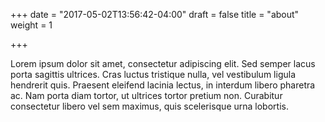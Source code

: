 +++
date = "2017-05-02T13:56:42-04:00"
draft = false
title = "about"
weight = 1

+++

Lorem ipsum dolor sit amet, consectetur adipiscing elit. Sed semper lacus porta sagittis ultrices. Cras luctus tristique nulla, vel vestibulum ligula hendrerit quis. Praesent eleifend lacinia lectus, in interdum libero pharetra ac. Nam porta diam tortor, ut ultrices tortor pretium non. Curabitur consectetur libero vel sem maximus, quis scelerisque urna lobortis.